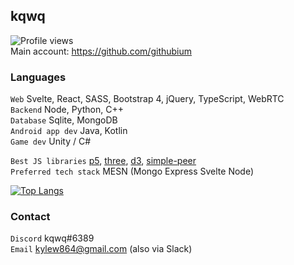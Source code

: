 ## kqwq
![Profile views](https://gpvc.arturio.dev/kqwq)  
Main account: https://github.com/githubium

### Languages

`Web` Svelte, React, SASS, Bootstrap 4, jQuery, TypeScript, WebRTC<br>
`Backend` Node, Python, C++<br>
`Database` Sqlite, MongoDB<br>
`Android app dev` Java, Kotlin<br>
`Game dev` Unity / C#

`Best JS libraries` [p5](https://p5js.org/), [three](https://threejs.org/), [d3](https://d3js.org/), [simple-peer](https://www.npmjs.com/package/simple-peer)<br>
`Preferred tech stack` MESN (Mongo Express Svelte Node)

[![Top Langs](https://github-readme-stats.vercel.app/api/top-langs/?username=kqwq)](https://github.com/anuraghazra/github-readme-stats)

### Contact

`Discord` kqwq#6389<br>
`Email` kylew864@gmail.com (also via Slack)
